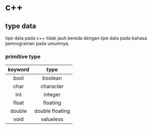 # c++

## type data

tipe data pada c++ tidak jauh bereda dengan tipe data pada bahasa pemrograman pada umumnya.

### primitive type

| keyword |      type       |
| :-----: | :-------------: |
|  bool   |     boolean     |
|  char   |    character    |
|   int   |     integer     |
|  float  |    floating     |
| double  | double floating |
|  void   |    valueless    |


